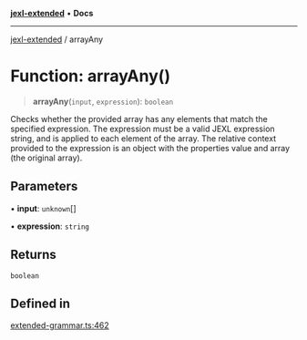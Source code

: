 [**jexl-extended**](../README.md) • **Docs**

***

[jexl-extended](../README.md) / arrayAny

# Function: arrayAny()

> **arrayAny**(`input`, `expression`): `boolean`

Checks whether the provided array has any elements that match the specified expression.
The expression must be a valid JEXL expression string, and is applied to each element of the array.
The relative context provided to the expression is an object with the properties value and array (the original array).

## Parameters

• **input**: `unknown`[]

• **expression**: `string`

## Returns

`boolean`

## Defined in

[extended-grammar.ts:462](https://github.com/nikoraes/jexl-extended/blob/0f5e836bd796a7ceb7bc07f325b2ca770e2551a1/src/extended-grammar.ts#L462)
